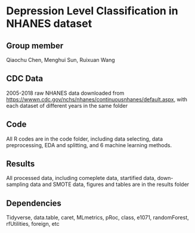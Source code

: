 # Depression Level Classification in NHANES dataset 

## Group member
Qiaochu Chen, Menghui Sun, Ruixuan Wang

## CDC Data
2005-2018 raw NHANES data downloaded from https://wwwn.cdc.gov/nchs/nhanes/continuousnhanes/default.aspx, with each dataset of different years in the same folder

## Code
All R codes are in the code folder, including data selecting, data preprocessing, EDA and splitting, and 6 machine learning methods.

## Results
All processed data, including comeplete data, startified data, down-sampling data and SMOTE data, figures and tables are in the results folder 


## Dependencies
Tidyverse, data.table, caret, MLmetrics, pRoc, class, e1071, randomForest, rfUtilities, foreign, etc